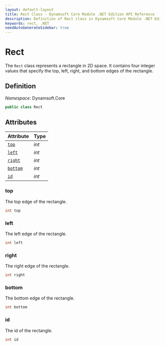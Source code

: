 ```yaml
---
layout: default-layout
title: Rect Class - Dynamsoft Core Module .NET Edition API Reference
description: Definition of Rect class in Dynamsoft Core Module .NET Edition.
keywords: rect, .NET
needAutoGenerateSidebar: true
---
```


# Rect

The `Rect` class represents a rectangle in 2D space. It contains four integer values that specify the top, left, right, and bottom edges of the rectangle.

## Definition

*Namespace:* Dynamsoft.Core


```csharp
public class Rect 
```

## Attributes

| Attribute | Type |
|---------- | ---- |
| [`top`](#top) | *int* |
| [`left`](#left) | *int* |
| [`right`](#right) | *int* |
| [`bottom`](#bottom) | *int* |
| [`id`](#id) | *int* |

### top

The top edge of the rectangle.

```csharp
int top
```

### left

The left edge of the rectangle.

```csharp
int left
```

### right

The right edge of the rectangle.

```csharp
int right
```

### bottom

The bottom edge of the rectangle.

```csharp
int bottom
```

### id

The id of the rectangle.

```csharp
int id
```
